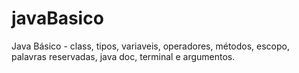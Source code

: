 # javaBasico
Java Básico - class, tipos, variaveis, operadores, métodos, escopo, palavras reservadas, java doc, terminal e argumentos. 
